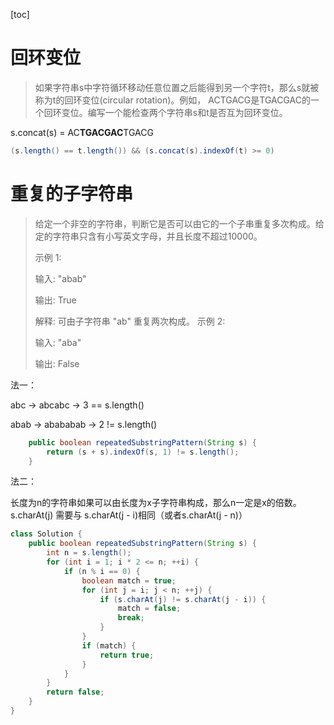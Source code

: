 [toc]

# 回环变位

>   如果字符串s中字符循环移动任意位置之后能得到另一个字符t，那么s就被称为t的回环变位(circular rotation)。例如， ACTGACG是TGACGAC的一个回环变位。编写一个能检查两个字符串s和t是否互为回环变位。

s.concat(s) = AC**TGACGAC**TGACG

```java
(s.length() == t.length()) && (s.concat(s).indexOf(t) >= 0)
```

# 重复的子字符串

>   给定一个非空的字符串，判断它是否可以由它的一个子串重复多次构成。给定的字符串只含有小写英文字母，并且长度不超过10000。
>
>   示例 1:
>
>   输入: "abab"
>
>   输出: True
>
>   解释: 可由子字符串 "ab" 重复两次构成。
>   示例 2:
>
>   输入: "aba"
>
>   输出: False

法一：

abc -> abcabc -> 3 == s.length()

abab -> abababab -> 2 != s.length() 

```java
    public boolean repeatedSubstringPattern(String s) {
        return (s + s).indexOf(s, 1) != s.length();
    }
```

法二：

长度为n的字符串如果可以由长度为x子字符串构成，那么n一定是x的倍数。s.charAt(j) 需要与 s.charAt(j - i)相同（或者s.charAt(j - n)）

```java
class Solution {
    public boolean repeatedSubstringPattern(String s) {
        int n = s.length();
        for (int i = 1; i * 2 <= n; ++i) {
            if (n % i == 0) {
                boolean match = true;
                for (int j = i; j < n; ++j) {
                    if (s.charAt(j) != s.charAt(j - i)) {
                        match = false;
                        break;
                    }
                }
                if (match) {
                    return true;
                }
            }
        }
        return false;
    }
}
```

